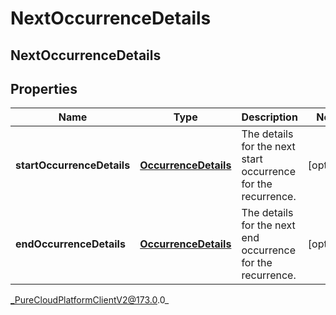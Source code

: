# NextOccurrenceDetails

## NextOccurrenceDetails

## Properties

|Name | Type | Description | Notes|
|------------ | ------------- | ------------- | -------------|
| **startOccurrenceDetails** | [**OccurrenceDetails**](OccurrenceDetails) | The details for the next start occurrence for the recurrence. | [optional] |
| **endOccurrenceDetails** | [**OccurrenceDetails**](OccurrenceDetails) | The details for the next end occurrence for the recurrence. | [optional] |



_PureCloudPlatformClientV2@173.0.0_
